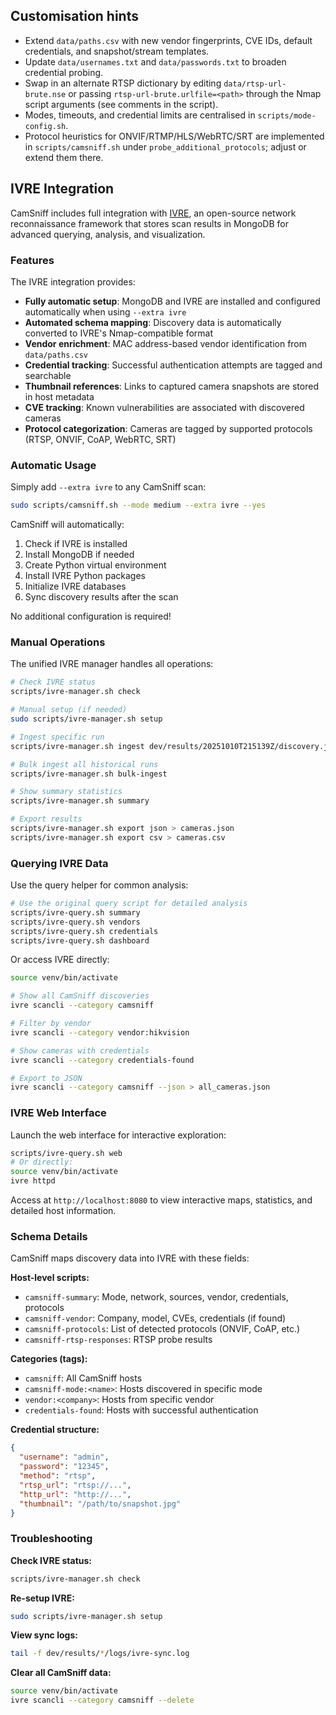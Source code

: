 ## Customisation hints

- Extend `data/paths.csv` with new vendor fingerprints, CVE IDs, default credentials, and snapshot/stream templates.
- Update `data/usernames.txt` and `data/passwords.txt` to broaden credential probing.
- Swap in an alternate RTSP dictionary by editing `data/rtsp-url-brute.nse` or passing `rtsp-url-brute.urlfile=<path>` through the Nmap script arguments (see comments in the script).
- Modes, timeouts, and credential limits are centralised in `scripts/mode-config.sh`.
- Protocol heuristics for ONVIF/RTMP/HLS/WebRTC/SRT are implemented in `scripts/camsniff.sh` under `probe_additional_protocols`; adjust or extend them there.

## IVRE Integration

CamSniff includes full integration with [IVRE](https://ivre.rocks), an open-source network reconnaissance framework that stores scan results in MongoDB for advanced querying, analysis, and visualization.

### Features

The IVRE integration provides:

- **Fully automatic setup**: MongoDB and IVRE are installed and configured automatically when using `--extra ivre`
- **Automated schema mapping**: Discovery data is automatically converted to IVRE's Nmap-compatible format
- **Vendor enrichment**: MAC address-based vendor identification from `data/paths.csv`
- **Credential tracking**: Successful authentication attempts are tagged and searchable
- **Thumbnail references**: Links to captured camera snapshots are stored in host metadata
- **CVE tracking**: Known vulnerabilities are associated with discovered cameras
- **Protocol categorization**: Cameras are tagged by supported protocols (RTSP, ONVIF, CoAP, WebRTC, SRT)

### Automatic Usage

Simply add `--extra ivre` to any CamSniff scan:

```bash
sudo scripts/camsniff.sh --mode medium --extra ivre --yes
```

CamSniff will automatically:
1. Check if IVRE is installed
2. Install MongoDB if needed
3. Create Python virtual environment
4. Install IVRE Python packages
5. Initialize IVRE databases
6. Sync discovery results after the scan

No additional configuration is required!

### Manual Operations

The unified IVRE manager handles all operations:

```bash
# Check IVRE status
scripts/ivre-manager.sh check

# Manual setup (if needed)
sudo scripts/ivre-manager.sh setup

# Ingest specific run
scripts/ivre-manager.sh ingest dev/results/20251010T215139Z/discovery.json

# Bulk ingest all historical runs
scripts/ivre-manager.sh bulk-ingest

# Show summary statistics
scripts/ivre-manager.sh summary

# Export results
scripts/ivre-manager.sh export json > cameras.json
scripts/ivre-manager.sh export csv > cameras.csv
```

### Querying IVRE Data

Use the query helper for common analysis:

```bash
# Use the original query script for detailed analysis
scripts/ivre-query.sh summary
scripts/ivre-query.sh vendors
scripts/ivre-query.sh credentials
scripts/ivre-query.sh dashboard
```

Or access IVRE directly:

```bash
source venv/bin/activate

# Show all CamSniff discoveries
ivre scancli --category camsniff

# Filter by vendor
ivre scancli --category vendor:hikvision

# Show cameras with credentials
ivre scancli --category credentials-found

# Export to JSON
ivre scancli --category camsniff --json > all_cameras.json
```

### IVRE Web Interface

Launch the web interface for interactive exploration:

```bash
scripts/ivre-query.sh web
# Or directly:
source venv/bin/activate
ivre httpd
```

Access at `http://localhost:8080` to view interactive maps, statistics, and detailed host information.

### Schema Details

CamSniff maps discovery data into IVRE with these fields:

**Host-level scripts:**
- `camsniff-summary`: Mode, network, sources, vendor, credentials, protocols
- `camsniff-vendor`: Company, model, CVEs, credentials (if found)
- `camsniff-protocols`: List of detected protocols (ONVIF, CoAP, etc.)
- `camsniff-rtsp-responses`: RTSP probe results

**Categories (tags):**
- `camsniff`: All CamSniff hosts
- `camsniff-mode:<name>`: Hosts discovered in specific mode
- `vendor:<company>`: Hosts from specific vendor
- `credentials-found`: Hosts with successful authentication

**Credential structure:**
```json
{
  "username": "admin",
  "password": "12345",
  "method": "rtsp",
  "rtsp_url": "rtsp://...",
  "http_url": "http://...",
  "thumbnail": "/path/to/snapshot.jpg"
}
```

### Troubleshooting

**Check IVRE status:**
```bash
scripts/ivre-manager.sh check
```

**Re-setup IVRE:**
```bash
sudo scripts/ivre-manager.sh setup
```

**View sync logs:**
```bash
tail -f dev/results/*/logs/ivre-sync.log
```

**Clear all CamSniff data:**
```bash
source venv/bin/activate
ivre scancli --category camsniff --delete
```